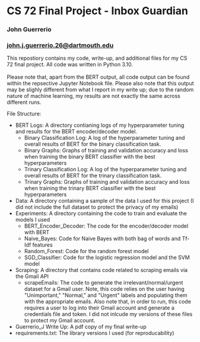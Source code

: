 # CS 72 Final Project - Inbox Guardian
### John Guerrerio
### john.j.guerrerio.26@dartmouth.edu

This repostiory contains my code, write-up, and additional files for my CS 72 final project.  All code was written in Python 3.10.\
\
Please note that, apart from the BERT output, all code output can be found within the repsective Jupyter Notebook file.  Please also note that this output may be slighly different from what I report in my write up; due to the random nature of machine learning, my results are not exactly the same across different runs.

File Structure:
- BERT Logs: A directory contianing logs of my hyperparameter tuning and results for the BERT encoder/decoder model.  
    - Binary Classification Log: A log of the hyperparameter tuning and overall results of BERT for the binary classification task.
    - Binary Graphs: Graphs of training and validation accuracy and loss when training the binary BERT classifier with the best hyperparameters
    - Trinary Classification Log: A log of the hyperparameter tuning and overall results of BERT for the trinary classification task.
    - Trinary Graphs: Graphs of training and validation accuracy and loss when training the trinary BERT classifier with the best hyperparameters
- Data: A directory containing a sample of the data I used for this project (I did not include the full dataset to protect the privacy of my emails)
- Experiments: A directory containing the code to train and evaluate the models I used
    - BERT_Encoder_Decoder: The code for the encoder/decoder model with BERT
    - Naive_Bayes: Code for Naive Bayes with both bag of words and Tf-Idf features
    - Random_Forest: Code for the random forest model
    - SGD_Classifier: Code for the logistic regression model and the SVM model
- Scraping: A directory that contains code related to scraping emails via the Gmail API
    - scrapeEmails: The code to generate the irrelevant/normal/urgent dataset for a Gmail user.  Note, this code relies on the user having "Unimportant," "Normal," and "Urgent" labels and populating them with the appropriate emails.  Also note that, in order to run, this code requires a user to log into their Gmail account and generate a credentials file and token.  I did not inlcude my versions of these files to protect my Gmail account.
- Guerrerio_J Write Up: A pdf copy of my final write-up
- requirements.txt: The library versions I used (for reproducability)